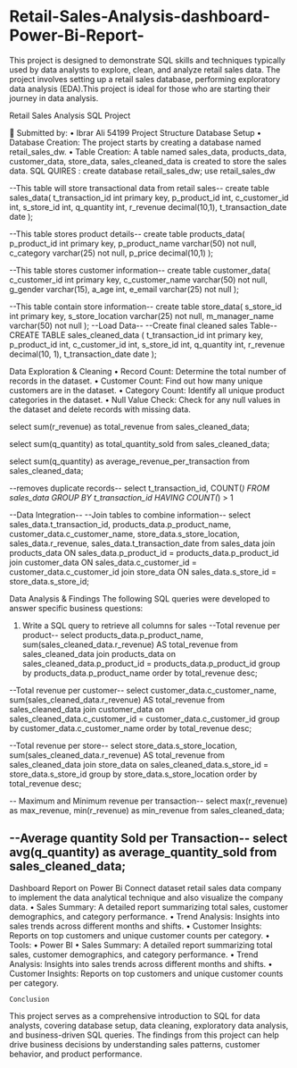 # Retail-Sales-Analysis-dashboard-Power-Bi-Report-
This project is designed to demonstrate SQL skills and techniques typically used by data analysts to explore, clean, and analyze retail sales data. The project involves setting up a retail sales database, performing exploratory data analysis (EDA).This project is ideal for those who are starting their journey in data analysis.
 

Retail Sales Analysis SQL Project
 
	Submitted by:
•	Ibrar Ali					54199
Project Structure 
 Database Setup
•	Database Creation: The project starts by creating a database named  retail_sales_dw.
•	Table Creation: A table named  sales_data, products_data, customer_data, store_data, sales_cleaned_data is created to store the sales data. 
SQL QUIRES :
create database retail_sales_dw;
use retail_sales_dw

--This table will store transactional data from retail sales--
create table sales_data(
t_transaction_id int primary key,
p_product_id int,
c_customer_id int,
s_store_id int,
q_quantity int,
r_revenue decimal(10,1),
t_transaction_date date 
);

--This table stores product details--
create table products_data(
p_product_id int primary key,
p_product_name varchar(50) not null,
c_category varchar(25) not null,
p_price decimal(10,1)
);

--This table stores customer information--
create table customer_data(
c_customer_id int primary key,
c_customer_name varchar(50) not null,
g_gender varchar(15),
a_age int,
e_email varchar(25) not null
);

--This table contain store information--
create table store_data(
s_store_id int primary key,
s_store_location varchar(25) not null,
m_manager_name varchar(50) not null
);
--Load Data--
--Create final cleaned sales Table--
CREATE TABLE sales_cleaned_data (
t_transaction_id int primary key,
p_product_id int,
c_customer_id int,
s_store_id int,
q_quantity int,
r_revenue decimal(10, 1),
t_transaction_date date
);

Data Exploration & Cleaning
•	Record Count: Determine the total number of records in the dataset.
•	Customer Count: Find out how many unique customers are in the dataset.
•	Category Count: Identify all unique product categories in the dataset.
•	Null Value Check: Check for any null values in the dataset and delete records with missing data.


select sum(r_revenue) as total_revenue
from sales_cleaned_data;


select sum(q_quantity) as total_quantity_sold
from sales_cleaned_data;


select sum(q_quantity) as average_revenue_per_transaction
from sales_cleaned_data;

--removes duplicate records--
select t_transaction_id, COUNT(*) 
FROM sales_data
GROUP BY t_transaction_id 
HAVING COUNT(*) > 1

--Data Integration--
--Join tables to combine information--
select sales_data.t_transaction_id, products_data.p_product_name, customer_data.c_customer_name, store_data.s_store_location, sales_data.r_revenue, sales_data.t_transaction_date
from sales_data
join products_data ON sales_data.p_product_id = products_data.p_product_id
join customer_data ON sales_data.c_customer_id = customer_data.c_customer_id
join store_data ON sales_data.s_store_id = store_data.s_store_id;

 Data Analysis & Findings
The following SQL queries were developed to answer specific business questions:
1.	Write a SQL query to retrieve all columns for sales
--Total revenue per product--
select products_data.p_product_name, sum(sales_cleaned_data.r_revenue) AS total_revenue
from sales_cleaned_data
join products_data on sales_cleaned_data.p_product_id = products_data.p_product_id
group by products_data.p_product_name
order by total_revenue desc;

--Total revenue per customer--
select customer_data.c_customer_name, sum(sales_cleaned_data.r_revenue) AS total_revenue
from sales_cleaned_data
join customer_data on sales_cleaned_data.c_customer_id = customer_data.c_customer_id
group by customer_data.c_customer_name
order by total_revenue desc;

--Total revenue per store--
select store_data.s_store_location, sum(sales_cleaned_data.r_revenue) AS total_revenue
from sales_cleaned_data
join store_data on sales_cleaned_data.s_store_id = store_data.s_store_id
group by store_data.s_store_location
order by total_revenue desc;

-- Maximum and Minimum revenue per transaction--
select max(r_revenue) as max_revenue, min(r_revenue) as min_revenue
from sales_cleaned_data;

--Average quantity Sold per Transaction--
select avg(q_quantity) as average_quantity_sold
from sales_cleaned_data;
----
Dashboard Report on Power Bi 
Connect dataset retail sales data company to implement the data analytical technique and also visualize the company data.
•	Sales Summary: A detailed report summarizing total sales, customer demographics, and category performance.
•	Trend Analysis: Insights into sales trends across different months and shifts.
•	Customer Insights: Reports on top customers and unique customer counts per category.
•	Tools:
•	Power BI
•	Sales Summary: A detailed report summarizing total sales, customer demographics, and category performance.
•	Trend Analysis: Insights into sales trends across different months and shifts.
•	Customer Insights: Reports on top customers and unique customer counts per category.

	Conclusion
This project serves as a comprehensive introduction to SQL for data analysts, covering database setup, data cleaning, exploratory data analysis, and business-driven SQL queries. The findings from this project can help drive business decisions by understanding sales patterns, customer behavior, and product performance.
